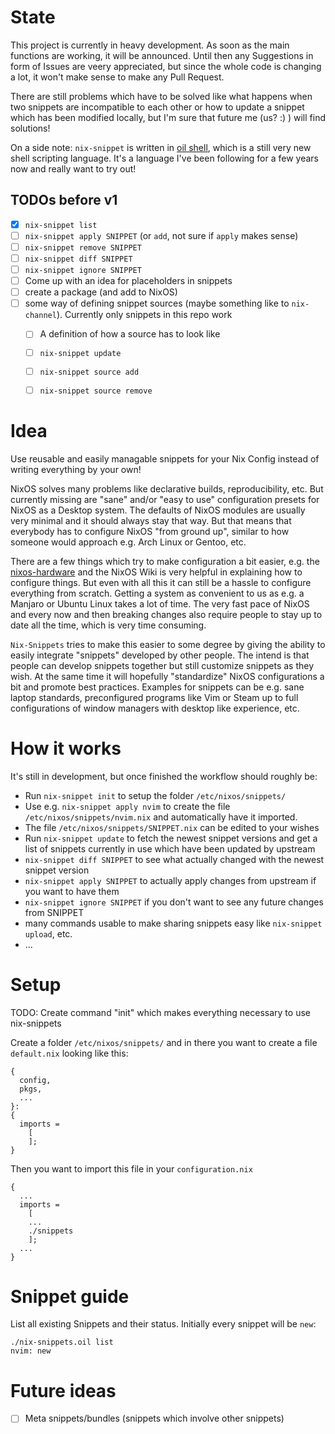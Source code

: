 # State

This project is currently in heavy development. As soon as the main functions are working, it will be announced.
Until then any Suggestions in form of Issues are veery appreciated, but since the whole code is changing a lot, it won't make sense to make any Pull Request.

There are still problems which have to be solved like what happens when two snippets are incompatible to each other or how to update a snippet which has been modified locally, but I'm sure that future me (us? :) ) will find solutions!

On a side note: `nix-snippet` is written in [oil shell](https://www.oilshell.org/), which is a still very new shell scripting language. It's a language I've been following for a few years now and really want to try out!

## TODOs before v1

- [x] `nix-snippet list`
- [ ] `nix-snippet apply SNIPPET` (or `add`, not sure if `apply` makes sense)
- [ ] `nix-snippet remove SNIPPET`
- [ ] `nix-snippet diff SNIPPET`
- [ ] `nix-snippet ignore SNIPPET`
- [ ] Come up with an idea for placeholders in snippets
- [ ] create a package (and add to NixOS)
- [ ] some way of defining snippet sources (maybe something like to `nix-channel`). Currently only snippets in this repo work
  - [ ] A definition of how a source has to look like
  - [ ] `nix-snippet update`
  - [ ] `nix-snippet source add`
  - [ ] `nix-snippet source remove`


# Idea

Use reusable and easily managable snippets for your Nix Config instead of writing everything by your own!

NixOS solves many problems like declarative builds, reproducibility, etc. But currently missing are "sane" and/or "easy to use" configuration presets for NixOS as a Desktop system.
The defaults of NixOS modules are usually very minimal and it should always stay that way. But that means that everybody has to configure NixOS "from ground up", similar to how someone would approach e.g. Arch Linux or Gentoo, etc.

There are a few things which try to make configuration a bit easier, e.g. the [nixos-hardware](https://github.com/NixOS/nixos-hardware) and the NixOS Wiki is very helpful in explaining how to configure things.
But even with all this it can still be a hassle to configure everything from scratch. Getting a system as convenient to us as e.g. a Manjaro or Ubuntu Linux takes a lot of time.
The very fast pace of NixOS and every now and then breaking changes also require people to stay up to date all the time, which is very time consuming.

`Nix-Snippets` tries to make this easier to some degree by giving the ability to easily integrate "snippets" developed by other people. The intend is that people can develop snippets together but still customize snippets as they wish.
At the same time it will hopefully "standardize" NixOS configurations a bit and promote best practices.
Examples for snippets can be e.g. sane laptop standards, preconfigured programs like Vim or Steam up to full configurations of window managers with desktop like experience, etc.

# How it works

It's still in development, but once finished the workflow should roughly be:

- Run `nix-snippet init` to setup the folder `/etc/nixos/snippets/`
- Use e.g. `nix-snippet apply nvim` to create the file `/etc/nixos/snippets/nvim.nix` and automatically have it imported.
- The file `/etc/nixos/snippets/SNIPPET.nix` can be edited to your wishes
- Run `nix-snippet update` to fetch the newest snippet versions and get a list of snippets currently in use which have been updated by upstream
- `nix-snippet diff SNIPPET` to see what actually changed with the newest snippet version
- `nix-snippet apply SNIPPET` to actually apply changes from upstream if you want to have them
- `nix-snippet ignore SNIPPET` if you don't want to see any future changes from SNIPPET
- many commands usable to make sharing snippets easy like `nix-snippet upload`, etc.
- ...

# Setup

TODO: Create command "init" which makes everything necessary to use nix-snippets

Create a folder `/etc/nixos/snippets/` and in there you want to create a file `default.nix` looking like this:
```
{
  config,
  pkgs,
  ...
}:
{
  imports =
    [
    ];
}
```

Then you want to import this file in your `configuration.nix`

```
{
  ...
  imports =
    [
    ...
    ./snippets
    ];
  ...
}
```

# Snippet guide

List all existing Snippets and their status. Initially every snippet will be `new`:

```
./nix-snippets.oil list
nvim: new
```

# Future ideas

- [ ] Meta snippets/bundles (snippets which involve other snippets)
